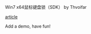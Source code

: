 
Win7 x64鼠标键盘锁（SDK）  by Thvoifar



[article](https://bbs.pediy.com/thread-228522.htm)


Add a demo, have fun!







